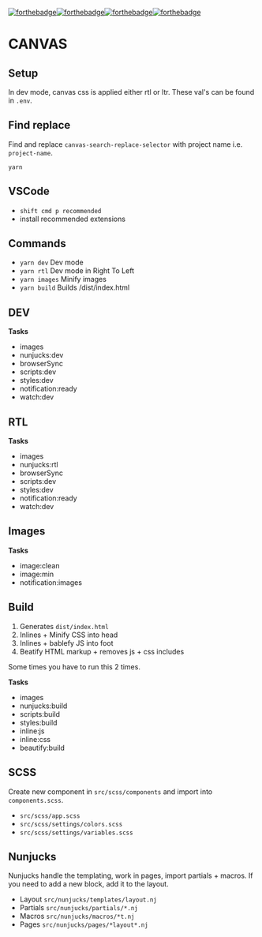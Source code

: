 [![forthebadge](http://forthebadge.com/images/badges/contains-cat-gifs.svg)](http://forthebadge.com)[![forthebadge](http://forthebadge.com/images/badges/compatibility-betamax.svg)](http://forthebadge.com)[![forthebadge](http://forthebadge.com/images/badges/compatibility-club-penguin.svg)](http://forthebadge.com)[![forthebadge](http://forthebadge.com/images/badges/uses-js.svg)](http://forthebadge.com)

# CANVAS

## Setup

In dev mode, canvas css is applied either rtl or ltr. These val's can be found in `.env`.

## Find replace

Find and replace `canvas-search-replace-selector` with project name i.e. `project-name`.

`yarn`

## VSCode

- `shift cmd p recommended`
- install recommended extensions

## Commands

- `yarn dev` Dev mode
- `yarn rtl` Dev mode in Right To Left
- `yarn images` Minify images
- `yarn build` Builds /dist/index.html

## DEV

**Tasks**

- images
- nunjucks:dev
- browserSync
- scripts:dev
- styles:dev
- notification:ready
- watch:dev

## RTL

**Tasks**

- images
- nunjucks:rtl
- browserSync
- scripts:dev
- styles:dev
- notification:ready
- watch:dev

## Images

**Tasks**

- image:clean
- image:min
- notification:images

## Build

1. Generates `dist/index.html`
2. Inlines + Minify CSS into head
3. Inlines + bablefy JS into foot
4. Beatify HTML markup + removes js + css includes

Some times you have to run this 2 times.

**Tasks**

- images
- nunjucks:build
- scripts:build
- styles:build
- inline:js
- inline:css
- beautify:build

## SCSS

Create new component in `src/scss/components` and import into `components.scss`.

- `src/scss/app.scss`
- `src/scss/settings/colors.scss`
- `src/scss/settings/variables.scss`

## Nunjucks

Nunjucks handle the templating, work in pages, import partials + macros. If you need to add a new block, add it to the layout.

- Layout `src/nunjucks/templates/layout.nj`
- Partials `src/nunjucks/partials/*.nj`
- Macros `src/nunjucks/macros/*t.nj`
- Pages `src/nunjucks/pages/*layout*.nj`
